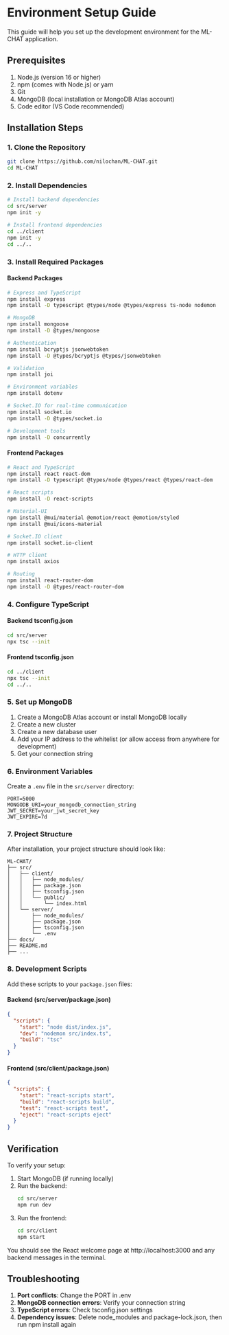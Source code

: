 # Environment Setup Guide

This guide will help you set up the development environment for the ML-CHAT application.

## Prerequisites

1. Node.js (version 16 or higher)
2. npm (comes with Node.js) or yarn
3. Git
4. MongoDB (local installation or MongoDB Atlas account)
5. Code editor (VS Code recommended)

## Installation Steps

### 1. Clone the Repository

```bash
git clone https://github.com/nilochan/ML-CHAT.git
cd ML-CHAT
```

### 2. Install Dependencies

```bash
# Install backend dependencies
cd src/server
npm init -y

# Install frontend dependencies
cd ../client
npm init -y
cd ../..
```

### 3. Install Required Packages

#### Backend Packages
```bash
# Express and TypeScript
npm install express
npm install -D typescript @types/node @types/express ts-node nodemon

# MongoDB
npm install mongoose
npm install -D @types/mongoose

# Authentication
npm install bcryptjs jsonwebtoken
npm install -D @types/bcryptjs @types/jsonwebtoken

# Validation
npm install joi

# Environment variables
npm install dotenv

# Socket.IO for real-time communication
npm install socket.io
npm install -D @types/socket.io

# Development tools
npm install -D concurrently
```

#### Frontend Packages
```bash
# React and TypeScript
npm install react react-dom
npm install -D typescript @types/node @types/react @types/react-dom

# React scripts
npm install -D react-scripts

# Material-UI
npm install @mui/material @emotion/react @emotion/styled
npm install @mui/icons-material

# Socket.IO client
npm install socket.io-client

# HTTP client
npm install axios

# Routing
npm install react-router-dom
npm install -D @types/react-router-dom
```

### 4. Configure TypeScript

#### Backend tsconfig.json
```bash
cd src/server
npx tsc --init
```

#### Frontend tsconfig.json
```bash
cd ../client
npx tsc --init
cd ../..
```

### 5. Set up MongoDB

1. Create a MongoDB Atlas account or install MongoDB locally
2. Create a new cluster
3. Create a new database user
4. Add your IP address to the whitelist (or allow access from anywhere for development)
5. Get your connection string

### 6. Environment Variables

Create a `.env` file in the `src/server` directory:

```env
PORT=5000
MONGODB_URI=your_mongodb_connection_string
JWT_SECRET=your_jwt_secret_key
JWT_EXPIRE=7d
```

### 7. Project Structure

After installation, your project structure should look like:

```
ML-CHAT/
├── src/
│   ├── client/
│   │   ├── node_modules/
│   │   ├── package.json
│   │   ├── tsconfig.json
│   │   └── public/
│   │       └── index.html
│   └── server/
│       ├── node_modules/
│       ├── package.json
│       ├── tsconfig.json
│       └── .env
├── docs/
├── README.md
├── ...
```

### 8. Development Scripts

Add these scripts to your `package.json` files:

#### Backend (src/server/package.json)
```json
{
  "scripts": {
    "start": "node dist/index.js",
    "dev": "nodemon src/index.ts",
    "build": "tsc"
  }
}
```

#### Frontend (src/client/package.json)
```json
{
  "scripts": {
    "start": "react-scripts start",
    "build": "react-scripts build",
    "test": "react-scripts test",
    "eject": "react-scripts eject"
  }
}
```

## Verification

To verify your setup:

1. Start MongoDB (if running locally)
2. Run the backend:
   ```bash
   cd src/server
   npm run dev
   ```
3. Run the frontend:
   ```bash
   cd src/client
   npm start
   ```

You should see the React welcome page at http://localhost:3000 and any backend messages in the terminal.

## Troubleshooting

1. **Port conflicts**: Change the PORT in .env
2. **MongoDB connection errors**: Verify your connection string
3. **TypeScript errors**: Check tsconfig.json settings
4. **Dependency issues**: Delete node_modules and package-lock.json, then run npm install again